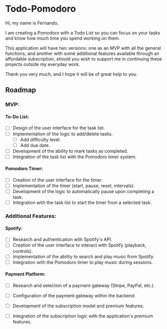 # Todo-Pomodoro
Hi, my name is Fernando.

I am creating a Pomodoro with a Todo List so you can focus on your tasks and know how much time you spend working on them.

This application will have two versions: one as an MVP with all the general functions, and another with some additional features available through an affordable subscription, should you wish to support me in continuing these projects outside my everyday work.

Thank you very much, and I hope it will be of great help to you.

## Roadmap

### MVP:

#### **To-Do List:**

- [ ] Design of the user interface for the task list.
- [ ] Implementation of the logic to add/delete tasks.
  - [ ] Add difficulty level.
  - [ ] Add due date.
- [ ] Development of the ability to mark tasks as completed.
- [ ] Integration of the task list with the Pomodoro timer system.

#### **Pomodoro Timer:**

- [ ] Creation of the user interface for the timer.
- [ ] Implementation of the timer (start, pause, reset, intervals).
- [ ] Development of the logic to automatically pause upon completing a task.
- [ ] Integration with the task list to start the timer from a selected task.

### Additional Features:

#### **Spotify:**

- [ ] Research and authentication with Spotify's API.
- [ ] Creation of the user interface to interact with Spotify (playback, controls).
- [ ] Implementation of the ability to search and play music from Spotify.
- [ ] Integration with the Pomodoro timer to play music during sessions.

#### **Payment Platform:**

- [ ] Research and selection of a payment gateway (Stripe, PayPal, etc.).
- [ ] Configuration of the payment gateway within the backend.
- [ ] Development of the subscription model and premium features.
- [ ] Integration of the subscription logic with the application's premium features.

